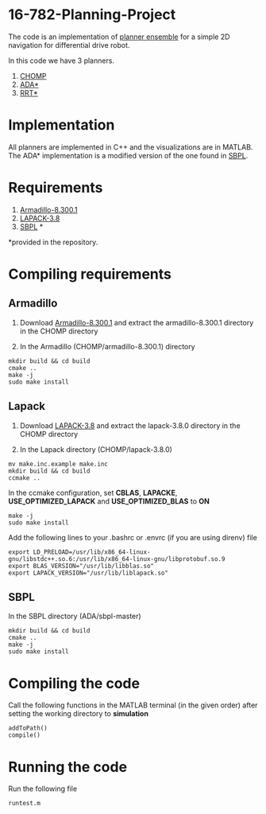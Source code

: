 # 16-782-Planning-Project

The code is an implementation of [planner ensemble](https://www.ri.cmu.edu/pub_files/2014/5/The_Planner%20Ensemble_and_Trajectory_Executive_small.pdf) for a simple 2D navigation for differential drive robot. 

In this code we have 3 planners.
1) [CHOMP](https://www.ri.cmu.edu/pub_files/2009/5/icra09-chomp.pdf)
2) [ADA\*](http://www.cs.cmu.edu/~ggordon/likhachev-etal.anytime-dstar.pdf)
3) [RRT\*](http://www.roboticsproceedings.org/rss06/p34.pdf)

# Implementation
All planners are implemented in C++ and the visualizations are in MATLAB. 
The ADA\* implementation is a modified version of the one found in [SBPL](https://github.com/sbpl/sbpl).

# Requirements

1) [Armadillo-8.300.1](http://arma.sourceforge.net/download.html)
2) [LAPACK-3.8](http://www.netlib.org/lapack/#_lapack_version_3_8_0_2)
3) [SBPL](https://github.com/sbpl/sbpl) \*

*provided in the repository.

# Compiling requirements
## Armadillo
1) Download [Armadillo-8.300.1](http://arma.sourceforge.net/download.html) and extract the armadillo-8.300.1 directory in the CHOMP directory

2) In the Armadillo (CHOMP/armadillo-8.300.1) directory

```
mkdir build && cd build
cmake ..
make -j
sudo make install
```

## Lapack
1) Download [LAPACK-3.8](http://www.netlib.org/lapack/#_lapack_version_3_8_0_2) and extract the lapack-3.8.0 directory in the CHOMP directory

2) In the Lapack directory (CHOMP/lapack-3.8.0)

```
mv make.inc.example make.inc
mkdir build && cd build
ccmake ..
```

In the ccmake configuration, set **CBLAS**, **LAPACKE**, **USE_OPTIMIZED_LAPACK** and **USE_OPTIMIZED_BLAS** to **ON**

```
make -j
sudo make install
```

Add the following lines to your .bashrc or .envrc (if you are using direnv) file

```
export LD_PRELOAD=/usr/lib/x86_64-linux-gnu/libstdc++.so.6:/usr/lib/x86_64-linux-gnu/libprotobuf.so.9
export BLAS_VERSION="/usr/lib/libblas.so"
export LAPACK_VERSION="/usr/lib/liblapack.so"
```

## SBPL
In the SBPL directory (ADA/sbpl-master)

```
mkdir build && cd build
cmake ..
make -j
sudo make install
```

# Compiling the code
Call the following functions in the MATLAB terminal (in the given order) after setting the working directory to **simulation**

```
addToPath()
compile()
```

# Running the code
Run the following file

```
runtest.m
```
